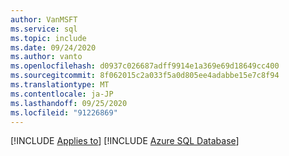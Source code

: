 ```yaml
---
author: VanMSFT
ms.service: sql
ms.topic: include
ms.date: 09/24/2020
ms.author: vanto
ms.openlocfilehash: d0937c026687adff9914e1a369e69d18649cc400
ms.sourcegitcommit: 8f062015c2a033f5a0d805ee4adabbe15e7c8f94
ms.translationtype: MT
ms.contentlocale: ja-JP
ms.lasthandoff: 09/25/2020
ms.locfileid: "91226869"
---
```

[!INCLUDE [Applies to](../../includes/applies-md.md)] [!INCLUDE [Azure SQL Database](../../includes/applies-to-version/_asdb.md)]
